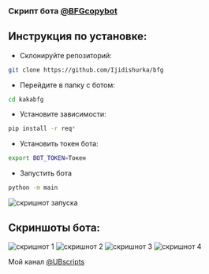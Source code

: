 ### Скрипт бота [@BFGcopybot](https://t.me/BFGcopybot)

## Инструкция по установке:
- Склонируйте репозиторий:
```bash
git clone https://github.com/Ijidishurka/bfg
```

- Перейдите в папку с ботом:
```bash
cd kakabfg
```

- Установите зависимости:
```bash
pip install -r req*
```

- Установить токен бота:
```bash
export BOT_TOKEN=Токен
```

- Запустить бота
```bash
python -m main
```

![скришнот запуска](https://te.legra.ph/file/37d6f3b654c5a4bca9712.jpg)


## Скриншоты бота:
![скришнот 1](https://te.legra.ph/file/385ffe85ba0296df9e3c0.jpg)
![скришнот 2](https://te.legra.ph/file/55629cbac5fe97ebb3125.jpg)
![скришнот 3](https://te.legra.ph/file/177aed4921e23b90507a3.jpg)
![скришнот 4](https://te.legra.ph/file/7d1b946fec2dcb89a6556.jpg)

Мой канал [@UBscripts](https://t.me/UBscripts)
